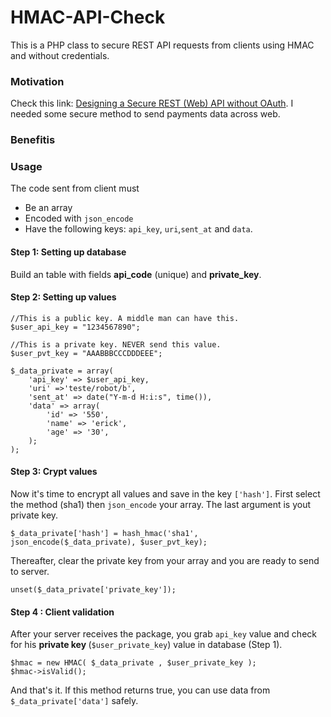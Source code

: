 # HMAC-API-Check #


This is a PHP class to secure REST API requests from clients using HMAC and without credentials.


### Motivation ###

Check this link: [Designing a Secure REST (Web) API without OAuth](http://www.thebuzzmedia.com/designing-a-secure-rest-api-without-oauth-authentication/). I needed some secure method to send payments data across web.

### Benefitis ###


### Usage ###

The code sent from client must
* Be an array
* Encoded with ``json_encode``
* Have the following keys: ``api_key``, ``uri``,``sent_at`` and ``data``.

#### Step 1: Setting up database ####

Build an table with fields <b>api_code</b> (unique) and <b>private_key</b>.

#### Step 2: Setting up values ####

    //This is a public key. A middle man can have this.
    $user_api_key = "1234567890";
    
    //This is a private key. NEVER send this value.
    $user_pvt_key = "AAABBBCCCDDDEEE";

    $_data_private = array(
        'api_key' => $user_api_key,
        'uri' =>'teste/robot/b',
        'sent_at' => date("Y-m-d H:i:s", time()), 
        'data' => array(
            'id' => '550',
            'name' => 'erick',
            'age' => '30',
        );
    );

#### Step 3: Crypt values ####
Now it's time to encrypt all values and save in the key ``['hash']``. First select the method (sha1) then ``json_encode`` your array. The last argument is yout private key. 

    $_data_private['hash'] = hash_hmac('sha1', json_encode($_data_private), $user_pvt_key);
      
Thereafter, clear the private key from your array and you are ready to send to server.
      
    unset($_data_private['private_key']);
      
#### Step 4 : Client validation ####

After your server receives the package, you grab ``api_key`` value and check for his <b>private key </b> (``$user_private_key``) value in database (Step 1).

    $hmac = new HMAC( $_data_private , $user_private_key );
    $hmac->isValid();

And that's it. If this method returns true, you can use data from ``$_data_private['data']`` safely.
